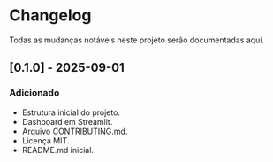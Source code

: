 # Changelog

Todas as mudanças notáveis neste projeto serão documentadas aqui.

## [0.1.0] - 2025-09-01
### Adicionado
- Estrutura inicial do projeto.
- Dashboard em Streamlit.
- Arquivo CONTRIBUTING.md.
- Licença MIT.
- README.md inicial.
